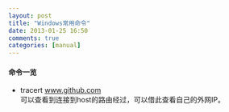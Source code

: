 ```yaml
---
layout: post
title: "Windows常用命令"
date: 2013-01-25 16:50
comments: true
categories: [manual]
---
```


#### 命令一览
* tracert www.github.com  
可以查看到连接到host的路由经过，可以借此查看自己的外网IP。

